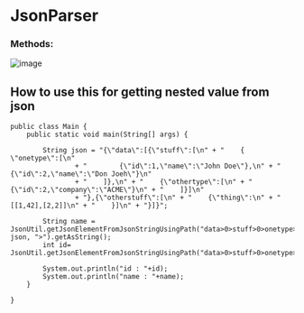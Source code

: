 # JsonParser

### Methods:

![image](https://user-images.githubusercontent.com/51020585/199408667-9e2ea00d-be53-460c-ae1f-3296b97271d7.png)



## How to use this for getting nested value from json

```
public class Main {
	public static void main(String[] args) {

		String json = "{\"data\":[{\"stuff\":[\n" + "    {    \"onetype\":[\n"
				+ "        {\"id\":1,\"name\":\"John Doe\"},\n" + "        {\"id\":2,\"name\":\"Don Joeh\"}\n"
				+ "    ]},\n" + "    {\"othertype\":[\n" + "        {\"id\":2,\"company\":\"ACME\"}\n" + "    ]}]\n"
				+ "},{\"otherstuff\":[\n" + "    {\"thing\":\n" + "        [[1,42],[2,2]]\n" + "    }]\n" + "}]}";

		String name = JsonUtil.getJsonElementFromJsonStringUsingPath("data>0>stuff>0>onetype>0>name", json, ">").getAsString();
		int id= JsonUtil.getJsonElementFromJsonStringUsingPath("data>0>stuff>0>onetype>0>id",json,">").getAsInt();
		
		System.out.println("id : "+id);
		System.out.println("name : "+name);
	}

}
